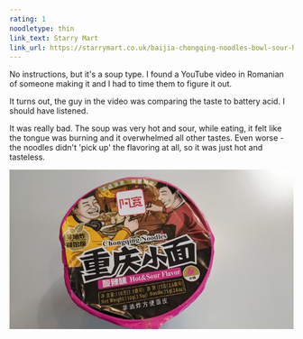 ```yaml
---
rating: 1
noodletype: thin
link_text: Starry Mart
link_url: https://starrymart.co.uk/baijia-chongqing-noodles-bowl-sour-hot.html
---
```


No instructions, but it's a soup type.  I found a YouTube video in Romanian of someone making it and I had to time them to figure it out.  

It turns out, the guy in the video was comparing the taste to battery acid. I should have listened.  

It was really bad.  The soup was very hot and sour, while eating, it felt like the tongue was burning and it overwhelmed all other tastes.  Even worse - the noodles didn't 'pick up' the flavoring at all, so it was just hot and tasteless.

![BaiJia A-Kuan Chong Qing Noodle Sour and Hot Flavour Bowl](images/003.jpg)